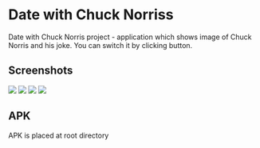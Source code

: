 # Date with Chuck Norriss

Date with Chuck Norris project - application which shows image of Chuck Norris and his joke. You can switch it by clicking button.

## Screenshots


![](https://i.imgur.com/mruNlLj.jpg)
![](https://i.imgur.com/M7zBROW.jpg)
![](https://i.imgur.com/LjGQxc1.jpg)
![](https://i.imgur.com/9NVkq90.jpg)


## APK
APK is placed at root directory